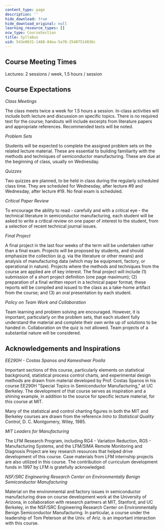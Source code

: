 ```yaml
---
content_type: page
description: ''
hide_download: true
hide_download_original: null
learning_resource_types: []
ocw_type: CourseSection
title: Syllabus
uid: 543e0631-1488-84ea-5a78-25407514036c
---
```


Course Meeting Times
--------------------

Lectures: 2 sessions / week, 1.5 hours / session

Course Expectations
-------------------

_Class Meetings_

The class meets twice a week for 1.5 hours a session. In-class activities will include both lecture and discussion on specific topics. There is no required text for the course; handouts will include excerpts from literature papers and appropriate references. Recommended texts will be noted.

_Problem Sets_

Students will be expected to complete the assigned problem sets on the related lecture material. These are essential to building familiarity with the methods and techniques of semiconductor manufacturing. These are due at the beginning of class, usually on Wednesday.

_Quizzes_

Two quizzes are planned, to be held in class during the regularly scheduled class time. They are scheduled for Wednesday, after lecture #9 and Wednesday, after lecture #19. No final exam is scheduled.

_Critical Paper Review_

To encourage the ability to read - carefully and with a critical eye - the technical literature in semiconductor manufacturing, each student will be asked to write a critical review on one paper of interest to the student, from a selection of recent technical journal issues.

_Final Project_

A final project in the last four weeks of the term will be undertaken rather than a final exam. Projects will be proposed by students, and should emphasize the collection (e.g. via the literature or other means) and analysis of manufacturing data (which may be equipment, factory, or operational in nature). Projects where the methods and techniques from the course are applied are of key interest. The final project will include (1) submission of a short project definition (one page maximum); (2) preparation of a final written report in a technical paper format; these reports will be compiled and issued to the class as a take-home artifact from the course; and (3) an oral presentation by each student.

_Policy on Team Work and Collaboration_

Team learning and problem solving are encouraged. However, it is important, particularly on the problem sets, that each student fully understand the material and complete their own write up of solutions to be handed in. Collaboration on the quiz is not allowed. Team projects of a substantial nature will be considered.

Acknowledgements and Inspirations
---------------------------------

_EE290H - Costas Spanos and Kameshwar Poolla_

Important sections of this course, particularly elements on statistical background, statistical process control charts, and experimental design methods are drawn from material developed by Prof. Costas Spanos in his course EE290H "Special Topics in Semiconductor Manufacturing," at UC Berkeley. The development of that course serves as inspiration and a shining example, in addition to the source for specific lecture material, for this course at MIT.

Many of the statistical and control charting figures in both the MIT and Berkeley courses are drawn from the reference _Intro to Statistical Quality Control_, D. C. Montgomery, Wiley, 1985.

_MIT Leaders for Manufacturing_

The LFM Research Program, including RG4 - Variation Reduction, RG5 - Manufacturing Systems, and the LFM/SIMA Remote Monitoring and Diagnosis Project are key research resources that helped drive development of this course. Case materials from LFM internship projects are also utilized in this course. The contribution of curriculum development funds in 1997 by LFM is gratefully acknowledged.

_NSF/SRC Engineering Research Center on Environmentally Benign Semiconductor Manufacturing_

Material on the environmental and factory issues in semiconductor manufacturing draw on course development work at the University of Arizona, in collaboration with research partners at MIT, Stanford, and UC Berkeley, in the NSF/SRC Engineering Research Center on Environmentally Benign Semiconductor Manufacturing. In particular, a course under the leadership of Tom Peterson at the Univ. of Ariz. is an important interaction with this course.